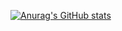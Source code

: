 [![Anurag's GitHub stats](https://github-readme-stats.vercel.app/api?username=douglasspeck&count_private=true&show_icons=true&theme=material-palenight?bg-color=45deg,833ab4,fd1d1d,fcb045)](https://github.com/anuraghazra/github-readme-stats)
